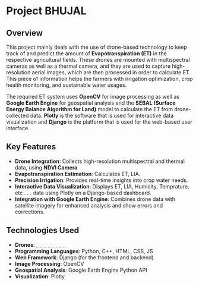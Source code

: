 # Project BHUJAL 

## Overview
This project mainly deals with the use of drone-based technology to keep track of and predict the amount of **Evapotranspiration (ET)** in the respective agricultural fields. These drones are mounted with multispectral cameras as well as a thermal camera, and they are used to capture high-resolution aerial images, which are then processed in order to calculate ET. This piece of information helps the farmers with irrigation optimization, crop health monitoring, and sustainable water usages.

The required ET system uses **OpenCV** for image processing as well as **Google Earth Engine** for geospatial analysis and the **SEBAL (Surface Energy Balance Algorithm for Land)** model to calculate the ET from drone-collected data. **Plotly** is the software that is used for interactive data visualization and **Django** is the platform that is used for the web-based user interface.

## Key Features
- **Drone Integration**: Collects high-resolution multispectral and thermal data, using **NDVI Camera**
- **Evapotranspiration Estimation**: Calculates ET, LIA.
- **Precision Irrigation**: Provides real-time insights into crop water needs.
- **Interactive Data Visualization**: Displays ET, LIA, Humidity, Temprature, etc . . . data using Plotly on a Django-based dashboard.
- **Integration with Google Earth Engine**: Combines drone data with satellite imagery for enhanced analysis and show errors and corrections.

## Technologies Used
- **Drones**: _ _ _ _ _ _ _ _
- **Programming Languages**: Python, C++, HTML, CSS, JS
- **Web Framework**: Django (for the frontend and backend)
- **Image Processing**: OpenCV
- **Geospatial Analysis**: Google Earth Engine Python API
- **Visualization**: Plotly

